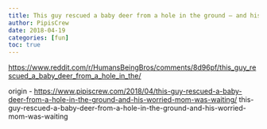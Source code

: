 ```yaml
---
title: This guy rescued a baby deer from a hole in the ground — and his worried mom was waiting!
author: PipisCrew
date: 2018-04-19
categories: [fun]
toc: true
---
```


https://www.reddit.com/r/HumansBeingBros/comments/8d96pf/this_guy_rescued_a_baby_deer_from_a_hole_in_the/

origin - https://www.pipiscrew.com/2018/04/this-guy-rescued-a-baby-deer-from-a-hole-in-the-ground-and-his-worried-mom-was-waiting/ this-guy-rescued-a-baby-deer-from-a-hole-in-the-ground-and-his-worried-mom-was-waiting